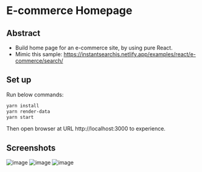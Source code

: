 # E-commerce Homepage

## Abstract
- Build home page for an e-commerce site, by using pure React.
- Mimic this sample: https://instantsearchjs.netlify.app/examples/react/e-commerce/search/

## Set up
Run below commands:
```sh
yarn install
yarn render-data
yarn start
```

Then open browser at URL http://localhost:3000 to experience.

## Screenshots
![image](https://user-images.githubusercontent.com/22311747/227595433-9886c008-d406-4088-896e-b15923e1c078.png)
![image](https://user-images.githubusercontent.com/22311747/227595584-94d9c0a5-7f1c-4b82-91a7-0fbd7b619d3a.png)
![image](https://user-images.githubusercontent.com/22311747/227595714-d78f3f6e-ba6d-42c6-ada3-2096960023a9.png)
